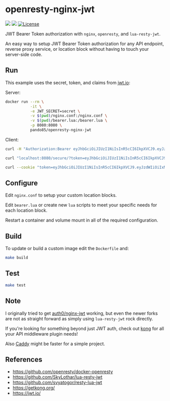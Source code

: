 openresty-nginx-jwt
===================

[![](https://images.microbadger.com/badges/image/pando85/openresty-nginx-jwt.svg)](https://microbadger.com/images/pando85/openresty-nginx-jwt) [![](https://images.microbadger.com/badges/version/pando85/openresty-nginx-jwt.svg)](https://microbadger.com/images/pando85/openresty-nginx-jwt) [![License](https://img.shields.io/github/license/mashape/apistatus.svg)](https://github.com/pando85/openresty-nginx-jwt/blob/master/LICENSE)

JWT Bearer Token authorization with `nginx`, `openresty`, and `lua-resty-jwt`.

An easy way to setup JWT Bearer Token authorization for any API endpoint, reverse proxy service, or location block without having to touch your server-side code.

## Run

This example uses the secret, token, and claims from [jwt.io](https://jwt.io/):

Server:

```bash
docker run --rm \
           -it \
           -e JWT_SECRET=secret \
           -v $(pwd)/nginx.conf:/nginx.conf \
           -v $(pwd)/bearer.lua:/bearer.lua \
           -p 8080:8080 \
           pando85/openresty-nginx-jwt
```

Client:
```bash
curl -H "Authorization:Bearer eyJhbGciOiJIUzI1NiIsInR5cCI6IkpXVCJ9.eyJzdWIiOiIxMjM0NTY3ODkwIiwibmFtZSI6IkpvaG4gRG9lIiwiYWRtaW4iOnRydWV9.TJVA95OrM7E2cBab30RMHrHDcEfxjoYZgeFONFh7HgQ" localhost:8080/secure/

curl "localhost:8080/secure/?token=eyJhbGciOiJIUzI1NiIsInR5cCI6IkpXVCJ9.eyJzdWIiOiIxMjM0NTY3ODkwIiwibmFtZSI6IkpvaG4gRG9lIiwiYWRtaW4iOnRydWV9.TJVA95OrM7E2cBab30RMHrHDcEfxjoYZgeFONFh7HgQ"

curl --cookie "token=eyJhbGciOiJIUzI1NiIsInR5cCI6IkpXVCJ9.eyJzdWIiOiIxMjM0NTY3ODkwIiwibmFtZSI6IkpvaG4gRG9lIiwiYWRtaW4iOnRydWV9.TJVA95OrM7E2cBab30RMHrHDcEfxjoYZgeFONFh7HgQ" localhost:8080/secure/
```


## Configure

Edit `nginx.conf` to setup your custom location blocks.

Edit `bearer.lua` or create new `lua` scripts to meet your specific needs for each location block.

Restart a container and volume mount in all of the required configuration.

## Build

To update or build a custom image edit the `Dockerfile` and:
```bash
make build
```

## Test

```bash
make test
```

## Note

I originally tried to get [auth0/nginx-jwt](https://github.com/auth0/nginx-jwt) working, but even the newer forks are not as straight forward as simply using `lua-resty-jwt` rock directly.

If you're looking for something beyond just JWT auth, check out [kong](https://getkong.org/) for all your API middleware plugin needs!

Also [Caddy](https://caddyserver.com/) might be faster for a simple project.

## References

* https://github.com/openresty/docker-openresty
* https://github.com/SkyLothar/lua-resty-jwt
* https://github.com/svyatogor/resty-lua-jwt
* https://getkong.org/
* https://jwt.io/
